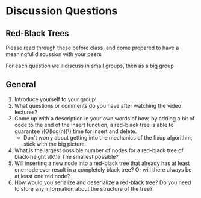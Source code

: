 # Discussion Questions

## Red-Black Trees

Please read through these before class, and come prepared to have a meaningful discussion with your peers

For each question we'll discuss in small groups, then as a big group

## General

1. Introduce yourself to your group!
1. What questions or comments do you have after watching the video lectures?
1. Come up with a description in your own words of how, by adding a bit of code to the end of the insert function, a red-black tree is able to guarantee \\(O(log(n))\\) time for insert and delete.
    - Don't worry about getting into the mechanics of the fixup algorithm, stick with the big picture.
1. What is the largest possible number of nodes for a red-black tree of black-height \\(k\\)? The smallest possible?
1. Will inserting a new node into a red-black tree that already has at least one node ever result in a completely black tree? Or will there always be at least one red node?
1. How would you serialize and deserialize a red-black tree? Do you need to store any information about the structure of the tree?